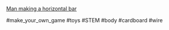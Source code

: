 [Man making a horizontal bar](https://www.facebook.com/reel/22506166030743)

#make_your_own_game #toys #STEM #body #cardboard #wire 